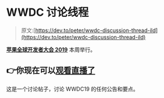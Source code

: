 # WWDC 讨论线程

> 原文:[https://dev.to/peter/wwdc-discussion-thread-ild](https://dev.to/peter/wwdc-discussion-thread-ild)

**[苹果全球开发者大会 2019](https://developer.apple.com/wwdc19/)** 本周举行。

## [](#you-can-watch-the-livestream-now)👉你现在可以[观看直播了](https://www.apple.com/apple-events/livestream/)

这是一个讨论帖子，讨论 WWDC19 的任何公告和要点。